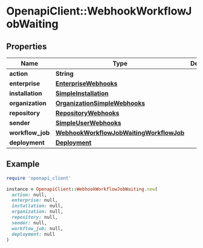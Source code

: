 # OpenapiClient::WebhookWorkflowJobWaiting

## Properties

| Name | Type | Description | Notes |
| ---- | ---- | ----------- | ----- |
| **action** | **String** |  |  |
| **enterprise** | [**EnterpriseWebhooks**](EnterpriseWebhooks.md) |  | [optional] |
| **installation** | [**SimpleInstallation**](SimpleInstallation.md) |  | [optional] |
| **organization** | [**OrganizationSimpleWebhooks**](OrganizationSimpleWebhooks.md) |  | [optional] |
| **repository** | [**RepositoryWebhooks**](RepositoryWebhooks.md) |  |  |
| **sender** | [**SimpleUserWebhooks**](SimpleUserWebhooks.md) |  |  |
| **workflow_job** | [**WebhookWorkflowJobWaitingWorkflowJob**](WebhookWorkflowJobWaitingWorkflowJob.md) |  |  |
| **deployment** | [**Deployment**](Deployment.md) |  | [optional] |

## Example

```ruby
require 'openapi_client'

instance = OpenapiClient::WebhookWorkflowJobWaiting.new(
  action: null,
  enterprise: null,
  installation: null,
  organization: null,
  repository: null,
  sender: null,
  workflow_job: null,
  deployment: null
)
```

